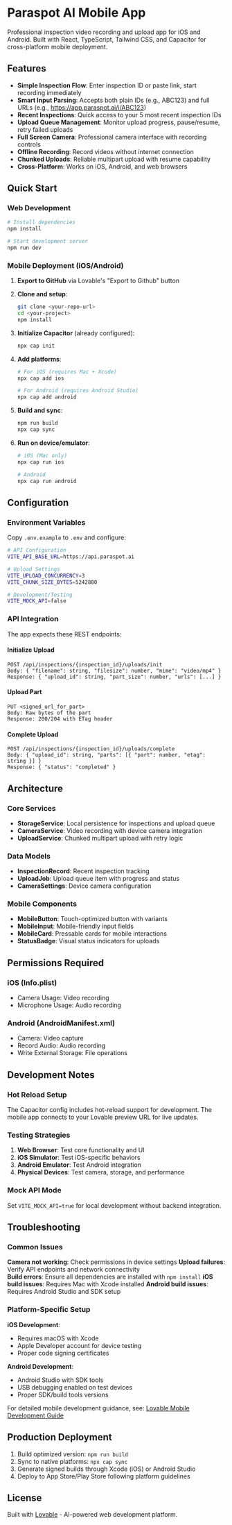 # Paraspot AI Mobile App

Professional inspection video recording and upload app for iOS and Android. Built with React, TypeScript, Tailwind CSS, and Capacitor for cross-platform mobile deployment.

## Features

- **Simple Inspection Flow**: Enter inspection ID or paste link, start recording immediately
- **Smart Input Parsing**: Accepts both plain IDs (e.g., ABC123) and full URLs (e.g., https://app.paraspot.ai/i/ABC123)
- **Recent Inspections**: Quick access to your 5 most recent inspection IDs
- **Upload Queue Management**: Monitor upload progress, pause/resume, retry failed uploads
- **Full Screen Camera**: Professional camera interface with recording controls
- **Offline Recording**: Record videos without internet connection
- **Chunked Uploads**: Reliable multipart upload with resume capability
- **Cross-Platform**: Works on iOS, Android, and web browsers

## Quick Start

### Web Development
```bash
# Install dependencies
npm install

# Start development server
npm run dev
```

### Mobile Deployment (iOS/Android)

1. **Export to GitHub** via Lovable's "Export to Github" button
2. **Clone and setup**:
   ```bash
   git clone <your-repo-url>
   cd <your-project>
   npm install
   ```

3. **Initialize Capacitor** (already configured):
   ```bash
   npx cap init
   ```

4. **Add platforms**:
   ```bash
   # For iOS (requires Mac + Xcode)
   npx cap add ios
   
   # For Android (requires Android Studio)
   npx cap add android
   ```

5. **Build and sync**:
   ```bash
   npm run build
   npx cap sync
   ```

6. **Run on device/emulator**:
   ```bash
   # iOS (Mac only)
   npx cap run ios
   
   # Android
   npx cap run android
   ```

## Configuration

### Environment Variables

Copy `.env.example` to `.env` and configure:

```bash
# API Configuration
VITE_API_BASE_URL=https://api.paraspot.ai

# Upload Settings
VITE_UPLOAD_CONCURRENCY=3
VITE_CHUNK_SIZE_BYTES=5242880

# Development/Testing
VITE_MOCK_API=false
```

### API Integration

The app expects these REST endpoints:

#### Initialize Upload
```
POST /api/inspections/{inspection_id}/uploads/init
Body: { "filename": string, "filesize": number, "mime": "video/mp4" }
Response: { "upload_id": string, "part_size": number, "urls": [...] }
```

#### Upload Part
```
PUT <signed_url_for_part>
Body: Raw bytes of the part
Response: 200/204 with ETag header
```

#### Complete Upload
```
POST /api/inspections/{inspection_id}/uploads/complete
Body: { "upload_id": string, "parts": [{ "part": number, "etag": string }] }
Response: { "status": "completed" }
```

## Architecture

### Core Services

- **StorageService**: Local persistence for inspections and upload queue
- **CameraService**: Video recording with device camera integration
- **UploadService**: Chunked multipart upload with retry logic

### Data Models

- **InspectionRecord**: Recent inspection tracking
- **UploadJob**: Upload queue item with progress and status
- **CameraSettings**: Device camera configuration

### Mobile Components

- **MobileButton**: Touch-optimized button with variants
- **MobileInput**: Mobile-friendly input fields  
- **MobileCard**: Pressable cards for mobile interactions
- **StatusBadge**: Visual status indicators for uploads

## Permissions Required

### iOS (Info.plist)
- Camera Usage: Video recording
- Microphone Usage: Audio recording

### Android (AndroidManifest.xml)  
- Camera: Video capture
- Record Audio: Audio recording
- Write External Storage: File operations

## Development Notes

### Hot Reload Setup
The Capacitor config includes hot-reload support for development. The mobile app connects to your Lovable preview URL for live updates.

### Testing Strategies

1. **Web Browser**: Test core functionality and UI
2. **iOS Simulator**: Test iOS-specific behaviors  
3. **Android Emulator**: Test Android integration
4. **Physical Devices**: Test camera, storage, and performance

### Mock API Mode
Set `VITE_MOCK_API=true` for local development without backend integration.

## Troubleshooting

### Common Issues

**Camera not working**: Check permissions in device settings
**Upload failures**: Verify API endpoints and network connectivity  
**Build errors**: Ensure all dependencies are installed with `npm install`
**iOS build issues**: Requires Mac with Xcode installed
**Android build issues**: Requires Android Studio and SDK setup

### Platform-Specific Setup

**iOS Development**: 
- Requires macOS with Xcode
- Apple Developer account for device testing
- Proper code signing certificates

**Android Development**:
- Android Studio with SDK tools
- USB debugging enabled on test devices
- Proper SDK/build tools versions

For detailed mobile development guidance, see: [Lovable Mobile Development Guide](https://lovable.dev/blogs/TODO)

## Production Deployment

1. Build optimized version: `npm run build`
2. Sync to native platforms: `npx cap sync`
3. Generate signed builds through Xcode (iOS) or Android Studio
4. Deploy to App Store/Play Store following platform guidelines

## License

Built with [Lovable](https://lovable.dev) - AI-powered web development platform.
